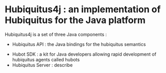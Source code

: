 # Hubiquitus4j : an implementation of Hubiquitus for the Java platform

Hubiquitus4j is a set of three Java components :
* Hubiquitus API : the Java bindings for the hubiquitus semantics
+ Hubot SDK : a kit for Java developers allowing rapid development of hubiquitus agents called hubots
+ Hubiquitus Server : describe


